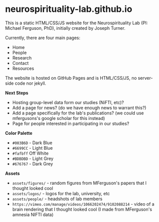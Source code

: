 # neurospirituality-lab.github.io

This is a static HTML/CSS/JS website for the Neurospirituality Lab (PI: Michael Ferguson, PhD), initially created by Joseph Turner. 

Currently, there are four main pages:
- Home
- People
- Research
- Contact
- Resources

The website is hosted on GitHub Pages and is HTML/CSS/JS, no server-side code nor jekyll. 

**Next Steps**
- Hosting group-level data form our studies (NiFTI, etc)?
- Add a page for news? (do we have enough news to warrant this?)
- Add a page specifically for the lab's publications? (we could use mfergusons's google scholar for this instead)
- Page for people interested in participating in our studies?

**Color Palette**
- `#003B6D` - Dark Blue
- `#6699CC` - Light Blue
- `#fafbff` Off White
- `#BDBDBD` - Light Grey
- `#676767` - Dark Grey

**Assets**
- `assets/figures/` - random figures from MFerguson's papers that I thought looked cool
- `assets/logos/` - logos for the lab, university, etc
- `assets/people/` - headshots of lab members
- `https://vimeo.com/manage/videos/1066202474/9102088214` - video of a brain rendering that I thought looked cool (I made from MFerguson's amnesia NIFTI data)